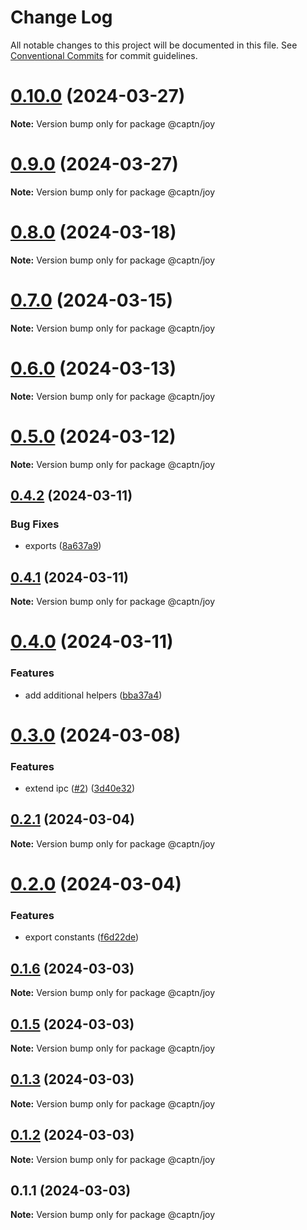 # Change Log

All notable changes to this project will be documented in this file.
See [Conventional Commits](https://conventionalcommits.org) for commit guidelines.

# [0.10.0](https://github.com/blib-la/captn/compare/v0.9.0...v0.10.0) (2024-03-27)

**Note:** Version bump only for package @captn/joy





# [0.9.0](https://github.com/blib-la/captn/compare/v0.8.0...v0.9.0) (2024-03-27)

**Note:** Version bump only for package @captn/joy





# [0.8.0](https://github.com/blib-la/captn/compare/v0.7.0...v0.8.0) (2024-03-18)

**Note:** Version bump only for package @captn/joy






# [0.7.0](https://github.com/blib-la/captn/compare/v0.6.0...v0.7.0) (2024-03-15)

**Note:** Version bump only for package @captn/joy






# [0.6.0](https://github.com/blib-la/captn/compare/v0.5.0...v0.6.0) (2024-03-13)

**Note:** Version bump only for package @captn/joy





# [0.5.0](https://github.com/blib-la/captn/compare/v0.4.2...v0.5.0) (2024-03-12)

**Note:** Version bump only for package @captn/joy





## [0.4.2](https://github.com/blib-la/captn/compare/v0.4.1...v0.4.2) (2024-03-11)


### Bug Fixes

* exports ([8a637a9](https://github.com/blib-la/captn/commit/8a637a98720a167ee9b8dc18f735166b689b842c))





## [0.4.1](https://github.com/blib-la/captn/compare/v0.4.0...v0.4.1) (2024-03-11)

**Note:** Version bump only for package @captn/joy





# [0.4.0](https://github.com/blib-la/captn/compare/v0.3.1...v0.4.0) (2024-03-11)


### Features

* add additional helpers ([bba37a4](https://github.com/blib-la/captn/commit/bba37a4d1acc2c66d2625fce73a046cc30000dbd))





# [0.3.0](https://github.com/blib-la/captn/compare/v0.2.1...v0.3.0) (2024-03-08)


### Features

* extend ipc ([#2](https://github.com/blib-la/captn/issues/2)) ([3d40e32](https://github.com/blib-la/captn/commit/3d40e32fed46544a3836476525f1f9e8006c2f9c))





## [0.2.1](https://github.com/blib-la/captn/compare/v0.2.0...v0.2.1) (2024-03-04)

**Note:** Version bump only for package @captn/joy





# [0.2.0](https://github.com/blib-la/captn/compare/v0.1.6...v0.2.0) (2024-03-04)


### Features

* export constants ([f6d22de](https://github.com/blib-la/captn/commit/f6d22de77ca9a4e19aff46edad3bfa91799f2824))





## [0.1.6](https://github.com/blib-la/captn/compare/v0.1.5...v0.1.6) (2024-03-03)

**Note:** Version bump only for package @captn/joy





## [0.1.5](https://github.com/blib-la/captn/compare/v0.1.4...v0.1.5) (2024-03-03)

**Note:** Version bump only for package @captn/joy





## [0.1.3](https://github.com/blib-la/captn/compare/v0.1.2...v0.1.3) (2024-03-03)

**Note:** Version bump only for package @captn/joy





## [0.1.2](https://github.com/blib-la/captn/compare/v0.1.1...v0.1.2) (2024-03-03)

**Note:** Version bump only for package @captn/joy





## 0.1.1 (2024-03-03)

**Note:** Version bump only for package @captn/joy
